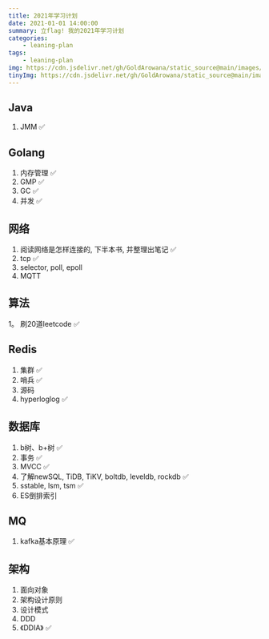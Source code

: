 ```yaml
---
title: 2021年学习计划
date: 2021-01-01 14:00:00
summary: 立flag! 我的2021年学习计划
categories: 
    - leaning-plan
tags:
    - leaning-plan
img: https://cdn.jsdelivr.net/gh/GoldArowana/static_source@main/images/cover/co1.jpg
tinyImg: https://cdn.jsdelivr.net/gh/GoldArowana/static_source@main/images/tiny/cover/co1.jpg
---
```


## Java
1. JMM ✅

## Golang
1. 内存管理 ✅
1. GMP ✅
1. GC ✅
1. 并发 ✅

## 网络
1. 阅读网络是怎样连接的, 下半本书, 并整理出笔记 ✅
1. tcp ✅
1. selector, poll, epoll
1. MQTT

## 算法
1。 刷20道leetcode ✅

## Redis
1. 集群 ✅
1. 哨兵 ✅
1. 源码
1. hyperloglog ✅

## 数据库
1. b树、b+树 ✅
1. 事务 ✅
1. MVCC ✅
1. 了解newSQL, TiDB, TiKV, boltdb, leveldb, rockdb ✅
1. sstable, lsm, tsm ✅
1. ES倒排索引

## MQ
1. kafka基本原理 ✅

## 架构
1. 面向对象
1. 架构设计原则
1. 设计模式
1. DDD
1. 《DDIA》 ✅

